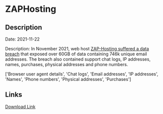 # ZAPHosting

## Description

Date: 2021-11-22

Description:
In November 2021, web host <a href="https://twitter.com/zaphosting/status/1503346593591873543" target="_blank" rel="noopener">ZAP-Hosting suffered a data breach</a> that exposed over 60GB of data containing 746k unique email addresses. The breach also contained support chat logs, IP addresses, names, purchases, physical addresses and phone numbers.


['Browser user agent details', 'Chat logs', 'Email addresses', 'IP addresses', 'Names', 'Phone numbers', 'Physical addresses', 'Purchases']

## Links

[Download Link](https://link-to.net/1229997/551.9775293831074/dynamic/?r=emFwLWhvc3RpbmcuY29t)